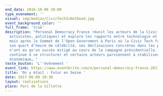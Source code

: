 ```yaml
---
end_date: 2016-10-06 20:00
type_evenement: ''
visuel: img/medias/CivicTechIsNotDead.jpg
event_background_color: ''
full_frame: 'true'
description: "Personal Democracy France réunit les acteurs de la Civic Tech (innovateurs,
  activistes, politiques) et explore les rapports entre technologie et politique.\n\nSix
  mois après le Sommet de l'Open Government à Paris où la Civic Tech française a connu
  son quart d'heure de célébrité, ses déclinaisons concrètes dans les programmes politiques
  n'ont eu qu'un succès mitigé au cours de la campagne présidentielle. Mais la communauté
  continue à se structurer et certains acteurs parviennent à stabiliser leur modèle
  économique… "
texte_bouton: 'L''évênement '
event_link: https://www.eventbrite.com/e/personal-democracy-france-2017-civic-tech-is-not-dead-tickets-34978702240#
title: 'On y était : Futur en Seine '
date: 2017-06-09 18:30
layout: realisations
place: Parc de la Villette
---
```

